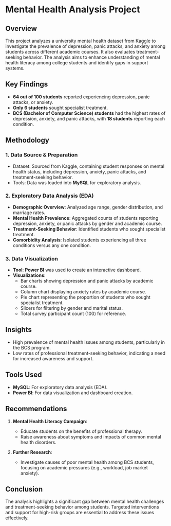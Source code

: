 # Mental Health Analysis Project

## Overview
This project analyzes a university mental health dataset from Kaggle to investigate the prevalence of depression, panic attacks, and anxiety among students across different academic courses. It also evaluates treatment-seeking behavior. The analysis aims to enhance understanding of mental health literacy among college students and identify gaps in support systems.

## Key Findings
- **64 out of 100 students** reported experiencing depression, panic attacks, or anxiety.
- **Only 6 students** sought specialist treatment.
- **BCS (Bachelor of Computer Science) students** had the highest rates of depression, anxiety, and panic attacks, with **18 students** reporting each condition.

## Methodology
### 1. Data Source & Preparation
- Dataset: Sourced from Kaggle, containing student responses on mental health status, including depression, anxiety, panic attacks, and treatment-seeking behavior.
- Tools: Data was loaded into **MySQL** for exploratory analysis.

### 2. Exploratory Data Analysis (EDA)
- **Demographic Overview**: Analyzed age range, gender distribution, and marriage rates.
- **Mental Health Prevalence**: Aggregated counts of students reporting depression, anxiety, or panic attacks by gender and academic course.
- **Treatment-Seeking Behavior**: Identified students who sought specialist treatment.
- **Comorbidity Analysis**: Isolated students experiencing all three conditions versus any one condition.

### 3. Data Visualization
- **Tool**: **Power BI** was used to create an interactive dashboard.
- **Visualizations**:
  - Bar charts showing depression and panic attacks by academic course.
  - Column chart displaying anxiety rates by academic course.
  - Pie chart representing the proportion of students who sought specialist treatment.
  - Slicers for filtering by gender and marital status.
  - Total survey participant count (100) for reference.

## Insights
- High prevalence of mental health issues among students, particularly in the BCS program.
- Low rates of professional treatment-seeking behavior, indicating a need for increased awareness and support.

## Tools Used
- **MySQL**: For exploratory data analysis (EDA).
- **Power BI**: For data visualization and dashboard creation.

## Recommendations
1. **Mental Health Literacy Campaign**:
   - Educate students on the benefits of professional therapy.
   - Raise awareness about symptoms and impacts of common mental health disorders.

2. **Further Research**:
   - Investigate causes of poor mental health among BCS students, focusing on academic pressures (e.g., workload, job market anxiety).

## Conclusion
The analysis highlights a significant gap between mental health challenges and treatment-seeking behavior among students. Targeted interventions and support for high-risk groups are essential to address these issues effectively.
